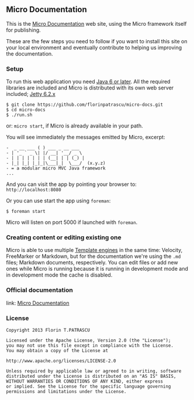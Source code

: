 ## Micro Documentation

This is the [Micro Documentation](http://micro-docs.simplegames.ca) web site, using the Micro framework itself for publishing.

These are the few steps you need to follow if you want to install this site on your local environment and eventually contribute to helping us improving the documentation.

### Setup

To run this web application you need [Java 6 or later](http://www.oracle.com/technetwork/java/javase/downloads/index.html). All the required libraries are included and Micro is distributed with its own web server included; [Jetty 6.2.x](http://jetty.codehaus.org/jetty/)

    $ git clone https://github.com/florinpatrascu/micro-docs.git
    $ cd micro-docs
    $ ./run.sh
    
or: `micro start`, if Micro is already available in your path.
    

You will see immediately the messages emitted by Micro, excerpt:
    
    -  _ __ ___ ( ) ___ _ __ ___ 
    - | '_ ` _ \| |/ __| '__/ _ \ 
    - | | | | | | | (__| | | (_) |
    - |_| |_| |_|_|\___|_|  \___/  (x.y.z)
    - = a modular micro MVC Java framework
    ...
   
And you can visit the app by pointing your browser to: `http://localhost:8080`

Or you can use start the app using `foreman`:

    $ foreman start

Micro will listen on port 5000 if launched with `foreman`.
    
### Creating content or editing existing one

Micro is able to use multiple [Template engines](http://micro-docs.simplegames.ca/views/engines.md) in the same time: Velocity, FreeMarker or Markdown, but for the documentation we're using the `.md` files; Markdown documents, respectively. You can edit files or add new ones while Micro is running because it is running in development mode and in development mode the cache is disabled.

### Official documentation

link: [Micro Documentation](http://micro-docs.simplegames.ca)

### License ###

    Copyright 2013 Florin T.PATRASCU

    Licensed under the Apache License, Version 2.0 (the "License");
    you may not use this file except in compliance with the License.
    You may obtain a copy of the License at

    http://www.apache.org/licenses/LICENSE-2.0

    Unless required by applicable law or agreed to in writing, software
    distributed under the License is distributed on an "AS IS" BASIS,
    WITHOUT WARRANTIES OR CONDITIONS OF ANY KIND, either express
    or implied. See the License for the specific language governing
    permissions and limitations under the License.
    

